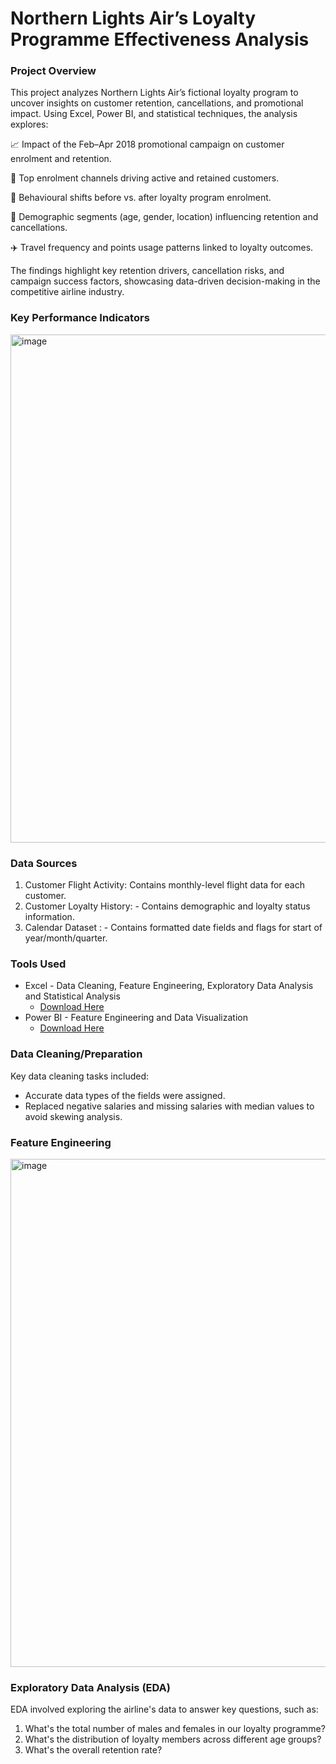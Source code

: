 # Northern Lights Air’s Loyalty Programme Effectiveness Analysis

### Project Overview

This project analyzes Northern Lights Air’s fictional loyalty program to uncover insights on customer retention, cancellations, and promotional impact. Using Excel, Power BI, and statistical techniques, the analysis explores:

📈 Impact of the Feb–Apr 2018 promotional campaign on customer enrolment and retention.

🎯 Top enrolment channels driving active and retained customers.

🔄 Behavioural shifts before vs. after loyalty program enrolment.

👥 Demographic segments (age, gender, location) influencing retention and cancellations.

✈️ Travel frequency and points usage patterns linked to loyalty outcomes.

The findings highlight key retention drivers, cancellation risks, and campaign success factors, showcasing data-driven decision-making in the competitive airline industry.

### Key Performance Indicators

<img width="1653" height="813" alt="image" src="https://github.com/user-attachments/assets/4dbf896a-a93c-4202-9f0c-abf688f22c07" />

### Data Sources

1. Customer Flight Activity: 
Contains monthly-level flight data for each customer.
2. Customer Loyalty History: - 
Contains demographic and loyalty status information.
3. Calendar Dataset : - 
Contains formatted date fields and flags for start of year/month/quarter.

### Tools Used
- Excel - Data Cleaning, Feature Engineering, Exploratory Data Analysis and Statistical Analysis
   - [Download Here](https://www.microsoft.com/en-in/microsoft-365/excel)
- Power BI - Feature Engineering and Data Visualization
   - [Download Here](https://www.microsoft.com/en-us/download/details.aspx?id=58494)

### Data Cleaning/Preparation
Key data cleaning tasks included:
- Accurate data types of the fields were assigned.
- Replaced negative salaries and missing salaries with median values to avoid skewing analysis.

### Feature Engineering

<img width="1653" height="813" alt="image" src="https://github.com/user-attachments/assets/40398419-f8d9-447f-b870-afa6a83fe5c0" />

### Exploratory Data Analysis (EDA)
EDA involved exploring the airline's data to answer key questions, such as:
1. What's the total number of males and females in our loyalty programme?
2. What's the distribution of loyalty members across different age groups?
3. What's the overall retention rate?








  
